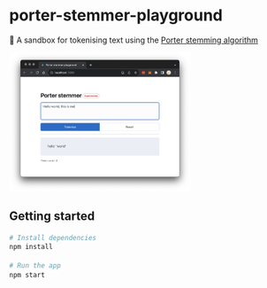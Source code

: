 # porter-stemmer-playground

🌱 A sandbox for tokenising text using the [Porter stemming algorithm](http://snowball.tartarus.org/algorithms/porter/stemmer.html)

<img src="example.png" alt="Porter stemmer playground" style="max-width:65%; margin: 0 auto;">

## Getting started

```bash
# Install dependencies
npm install

# Run the app
npm start
```
